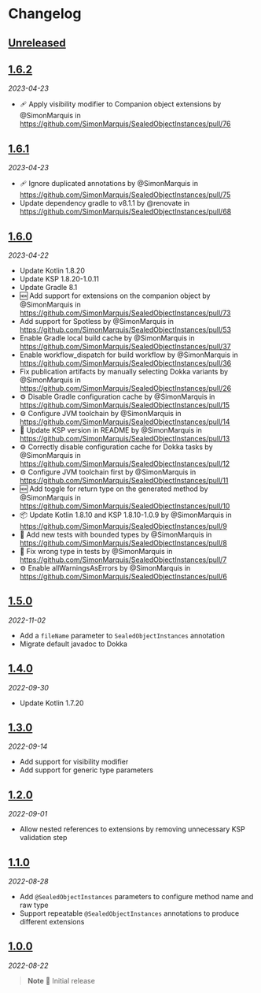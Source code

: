 # Changelog

## [Unreleased]

## [1.6.2]

_2023-04-23_

- 🩹 Apply visibility modifier to Companion object extensions by @SimonMarquis in https://github.com/SimonMarquis/SealedObjectInstances/pull/76

## [1.6.1]

_2023-04-23_

- 🩹 Ignore duplicated annotations by @SimonMarquis in https://github.com/SimonMarquis/SealedObjectInstances/pull/75
- Update dependency gradle to v8.1.1 by @renovate in https://github.com/SimonMarquis/SealedObjectInstances/pull/68

## [1.6.0]

_2023-04-22_

- Update Kotlin 1.8.20
- Update KSP 1.8.20-1.0.11
- Update Gradle 8.1
- 🆕 Add support for extensions on the companion object by @SimonMarquis in https://github.com/SimonMarquis/SealedObjectInstances/pull/73
- Add support for Spotless by @SimonMarquis in https://github.com/SimonMarquis/SealedObjectInstances/pull/53
- Enable Gradle local build cache by @SimonMarquis in https://github.com/SimonMarquis/SealedObjectInstances/pull/37
- Enable workflow_dispatch for build workflow by @SimonMarquis in https://github.com/SimonMarquis/SealedObjectInstances/pull/36
- Fix publication artifacts by manually selecting Dokka variants by @SimonMarquis in https://github.com/SimonMarquis/SealedObjectInstances/pull/26
- ⚙️ Disable Gradle configuration cache by @SimonMarquis in https://github.com/SimonMarquis/SealedObjectInstances/pull/15
- ⚙️ Configure JVM toolchain by @SimonMarquis in https://github.com/SimonMarquis/SealedObjectInstances/pull/14
- 📝 Update KSP version in README by @SimonMarquis in https://github.com/SimonMarquis/SealedObjectInstances/pull/13
- ⚙️ Correctly disable configuration cache for Dokka tasks by @SimonMarquis in https://github.com/SimonMarquis/SealedObjectInstances/pull/12
- ⚙️ Configure JVM toolchain first by @SimonMarquis in https://github.com/SimonMarquis/SealedObjectInstances/pull/11
- 🆕 Add toggle for return type on the generated method by @SimonMarquis in https://github.com/SimonMarquis/SealedObjectInstances/pull/10
- 📦 Update Kotlin 1.8.10 and KSP 1.8.10-1.0.9 by @SimonMarquis in https://github.com/SimonMarquis/SealedObjectInstances/pull/9
- 🧪 Add new tests with bounded types by @SimonMarquis in https://github.com/SimonMarquis/SealedObjectInstances/pull/8
- 🐛 Fix wrong type in tests by @SimonMarquis in https://github.com/SimonMarquis/SealedObjectInstances/pull/7
- ⚙️ Enable allWarningsAsErrors by @SimonMarquis in https://github.com/SimonMarquis/SealedObjectInstances/pull/6

## [1.5.0]

_2022-11-02_

- Add a `fileName` parameter to `SealedObjectInstances` annotation
- Migrate default javadoc to Dokka

## [1.4.0]

_2022-09-30_

- Update Kotlin 1.7.20

## [1.3.0]

_2022-09-14_

- Add support for visibility modifier
- Add support for generic type parameters

## [1.2.0]

_2022-09-01_

- Allow nested references to extensions by removing unnecessary KSP validation step

## [1.1.0]

_2022-08-28_

- Add `@SealedObjectInstances` parameters to configure method name and raw type
- Support repeatable `@SealedObjectInstances` annotations to produce different extensions

## [1.0.0]

_2022-08-22_

> **Note** 🎉 Initial release

[Unreleased]: https://github.com/SimonMarquis/SealedObjectInstances/compare/1.6.2...HEAD
[1.6.2]: https://github.com/SimonMarquis/SealedObjectInstances/releases/tag/1.6.2
[1.6.1]: https://github.com/SimonMarquis/SealedObjectInstances/releases/tag/1.6.1
[1.6.0]: https://github.com/SimonMarquis/SealedObjectInstances/releases/tag/1.6.0
[1.5.0]: https://github.com/SimonMarquis/SealedObjectInstances/releases/tag/1.5.0
[1.4.0]: https://github.com/SimonMarquis/SealedObjectInstances/releases/tag/1.4.0
[1.3.0]: https://github.com/SimonMarquis/SealedObjectInstances/releases/tag/1.3.0
[1.2.0]: https://github.com/SimonMarquis/SealedObjectInstances/releases/tag/1.2.0
[1.1.0]: https://github.com/SimonMarquis/SealedObjectInstances/releases/tag/1.1.0
[1.0.0]: https://github.com/SimonMarquis/SealedObjectInstances/releases/tag/1.0.0
